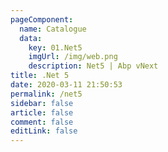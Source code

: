 ```yaml
---
pageComponent: 
  name: Catalogue
  data: 
    key: 01.Net5
    imgUrl: /img/web.png
    description: Net5 | Abp vNext
title: .Net 5
date: 2020-03-11 21:50:53
permalink: /net5
sidebar: false
article: false
comment: false
editLink: false
---
```


